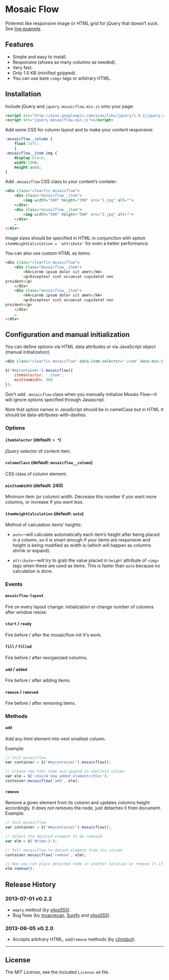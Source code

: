 # Mosaic Flow

Pinterest like responsive image or HTML grid for jQuery that doesn’t suck. See [live example](http://sapegin.github.com/jquery.mosaicflow/).


## Features

- Simple and easy to install.
- Responsive (shows as many columns as needed).
- Very fast.
- Only 1.5 KB (minified gzipped).
- You can use bare `<img>` tags or arbitrary HTML.


## Installation

Include jQuery and `jquery.mosaicflow.min.js` onto your page:

```html
<script src="http://ajax.googleapis.com/ajax/libs/jquery/1.9.1/jquery.min.js"></script>
<script src="jquery.mosaicflow.min.js"></script>
```

Add some CSS for column layout and to make your content responsive:

```css
.mosaicflow__column {
	float:left;
	}
.mosaicflow__item img {
	display:block;
	width:100%;
	height:auto;
}
```

Add `.mosaicflow` CSS class to your content’s contaier:

```html
<div class="clearfix mosaicflow">
	<div class="mosaicflow__item">
		<img width="500" height="300" src="1.jpg" alt="">
	</div>
	<div class="mosaicflow__item">
		<img width="500" height="500" src="2.jpg" alt="">
	</div>
	…
</div>
```

Image sizes should be specified in HTML in conjunction with option `itemHeightCalculation = 'attribute'` for even a better performance.


You can also use custom HTML as items:

```html
<div class="clearfix mosaicflow">
	<div class="mosaicflow__item">
		<h4>Lorem ipsum dolor sit amet</h4>
		<p>Excepteur sint occaecat cupidatat non
proident</p>
	</div>
	<div class="mosaicflow__item">
		<h4>Lorem ipsum dolor sit amet</h4>
		<p>Excepteur sint occaecat cupidatat non
proident</p>
	</div>
	…
</div>
```



## Configuration and manual initialization

You can define options via HTML data attributes or via JavaScript object (manual initialization).

```html
<div class="clearfix mosaicflow" data-item-selector=".item" data-min-item-width="300">
```

```javascript
$('#mycontainer').mosaicflow({
	itemSelector: '.item',
	minItemWidth: 300
});
```

Don’t add `.mosaicflow` class when you manually initialize Mosaic Flow—it will ignore options specified through Javascript.

Note that option names in JavaScript should be in camelCase but in HTML it should be data-attributes-with-dashes.


### Options

#### `itemSelector` (default: `> *`)

jQuery selector of content item.

#### `columnClass` (default: `mosaicflow__column`)

CSS class of column element.

#### `minItemWidth` (default: 240)

Minimum item (or column) width. Decrease this number if you want more columns, or increase if you want less.

#### `itemHeightCalculation` (default: `auto`)

Method of calculation items’ heights:

* `auto`—will calculate automatically each item’s height after being placed in a column, so it is smart enough if your items are responsive and height is being modified as width is (which will happen as columns shrink or expand).

* `attribute`—will try to grab the value placed in `height` attribute of `<img>` tags when these are used as items. This is faster than `auto` because no calculation is done.


### Events

#### `mosaicflow-layout`

Fire on every layout change: initialization or change number of columns after window resize.

#### `start` / `ready`

Fire before / after the mosaicflow init it's work.

#### `fill` / `filled`

Fire before / after reorganized columns.

#### `add` / `added`

Fire before / after adding items.

#### `remove` / `removed`

Fire before / after removing items.


### Methods

#### `add`

Add any html element into next smallest column.

Example:

```javascript
// Init mosaicflow
var container = $('#mycontainer').mosaicflow();

// Create new html node and append to smallest column
var elm = $('<div>A new added element</div>');
container.mosaicflow('add', elm);
```

#### `remove`

Remove a given element from its column and updates columns height accordingly. It does not removes the node, just detaches it from document.
Example:

```javascript
// Init mosaicflow
var container = $('#mycontainer').mosaicflow();

// Select the desired element to be removed
var elm = $('#item-3');

// Tell mosaicflow to detach element from its column
container.mosaicflow('remove', elm);

// Now you can place detached node in another location or remove it if you don't need it anymore.
elm.remove();
```


## Release History

### 2013-07-01 v0.2.2

* `empty` method (by [vitos555](https://github.com/vitos555)).
* Bug fixes (by [mvavrecan](https://github.com/mvavrecan), [Sunify](https://github.com/Sunify) and [vitos555](https://github.com/vitos555)).

### 2013-06-05 v0.2.0

* Accepts arbitrary HTML, `add`/`remove` methods (by [clinisbut](https://github.com/clinisbut)).


---

## License

The MIT License, see the included `License.md` file.
